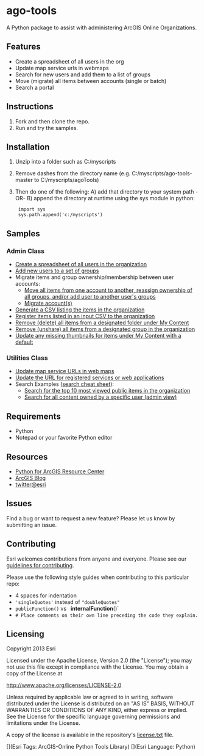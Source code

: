 # ago-tools

A Python package to assist with administering ArcGIS Online Organizations.

## Features

* Create a spreadsheet of all users in the org
* Update map service urls in webmaps
* Search for new users and add them to a list of groups
* Move (migrate) all items between accounts (single or batch)
* Search a portal

## Instructions

1. Fork and then clone the repo. 
2. Run and try the samples.

## Installation

1. Unzip into a folder such as C:/myscripts
2. Remove dashes from the directory name (e.g. C:/myscripts/ago-tools-master to C:/myscripts/agoTools)
3. Then do one of the following: A) add that directory to your system path -OR- B) append the directory at runtime using the sys module in python:
      
        import sys
        sys.path.append('c:/myscripts')

## Samples
### Admin Class

* [Create a spreadsheet of all users in the organization](samples/createUserListCSV.py)
* [Add new users to a set of groups](samples/addNewUsersToGroups.py)
* Migrate items and group ownership/membership between user accounts:
  * [Move all items from one account to another, reassign ownership of all groups, and/or add user to another user's groups](samples/moveItemsReassignGroups.py)
  * [Migrate account(s)](samples/migrateAccount.py)
* [Generate a CSV listing the items in the organization](samples/AGOLCat.py)
* [Register items listed in an input CSV to the organization](samples/registerItems.py)
* [Remove (delete) all items from a designated folder under My Content](samples/clearFolder.py)
* [Remove (unshare) all items from a designated group in the organization](samples/clearGroup.py)
* [Update any missing thumbnails for items under My Content with a default](samples/updateServiceItemsThumbnail.py)

### Utilities Class

* [Update map service URLs in web maps](samples/updateMapServiceUrlsInWebMaps.py)
* [Update the URL for registered services or web applications](samples/updateRegisteredUrlForServiceOrApp.py)
* Search Examples ([search cheat sheet](search-cheat-sheet.md)):
  * [Search for the top 10 most viewed public items in the organization](samples/searchTopViewedItems.py)
  * [Search for all content owned by a specific user (admin view)](samples/searchAllUserItems.py)


## Requirements

* Python
* Notepad or your favorite Python editor

## Resources

* [Python for ArcGIS Resource Center](http://resources.arcgis.com/en/communities/python/)
* [ArcGIS Blog](http://blogs.esri.com/esri/arcgis/)
* [twitter@esri](http://twitter.com/esri)

## Issues

Find a bug or want to request a new feature?  Please let us know by submitting an issue.

## Contributing

Esri welcomes contributions from anyone and everyone. Please see our [guidelines for contributing](https://github.com/esri/contributing).

Please use the following style guides when contributing to this particular repo:

* 4 spaces for indentation
* `'singleQuotes'` instead of `"doubleQuotes"`
* `publicFunction()` vs ` `__internalFunction__()`
* `# Place comments on their own line preceding the code they explain.`


## Licensing
Copyright 2013 Esri

Licensed under the Apache License, Version 2.0 (the "License");
you may not use this file except in compliance with the License.
You may obtain a copy of the License at

http://www.apache.org/licenses/LICENSE-2.0

Unless required by applicable law or agreed to in writing, software
distributed under the License is distributed on an "AS IS" BASIS,
WITHOUT WARRANTIES OR CONDITIONS OF ANY KIND, either express or implied.
See the License for the specific language governing permissions and
limitations under the License.

A copy of the license is available in the repository's [license.txt](license.txt) file.

[](Esri Tags: ArcGIS-Online Python Tools Library)
[](Esri Language: Python)
